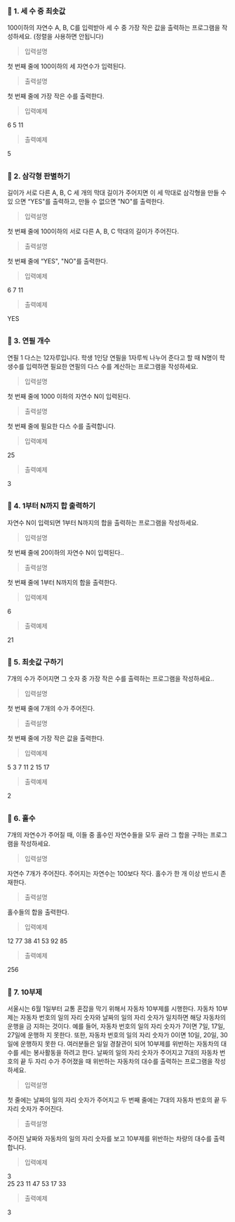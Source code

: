 ### 🐯 1. 세 수 중 최솟값

100이하의 자연수 A, B, C를 입력받아 세 수 중 가장 작은 값을 출력하는 프로그램을 작성하세요. (정렬을 사용하면 안됩니다)

> 입력설명

첫 번째 줄에 100이하의 세 자연수가 입력된다.

> 출력설명

첫 번째 줄에 가장 작은 수를 출력한다.

> 입력예제

6 5 11

> 출력예제

5

##

### 🐯 2. 삼각형 판별하기

길이가 서로 다른 A, B, C 세 개의 막대 길이가 주어지면 이 세 막대로 삼각형을 만들 수 있 으면 “YES"를 출력하고, 만들 수 없으면 ”NO"를 출력한다.

> 입력설명

첫 번째 줄에 100이하의 서로 다른 A, B, C 막대의 길이가 주어진다.

> 출력설명

첫 번째 줄에 “YES", "NO"를 출력한다.

> 입력예제

6 7 11

> 출력예제

YES

##

### 🐯 3. 연필 개수

연필 1 다스는 12자루입니다. 학생 1인당 연필을 1자루씩 나누어 준다고 할 때 N명이 학생수를 입력하면 필요한 연필의 다스 수를 계산하는 프로그램을 작성하세요.

> 입력설명

첫 번째 줄에 1000 이하의 자연수 N이 입력된다.

> 출력설명

첫 번째 줄에 필요한 다스 수를 출력합니다.

> 입력예제

25

> 출력예제

3

##

### 🐯 4. 1부터 N까지 합 출력하기

자연수 N이 입력되면 1부터 N까지의 합을 출력하는 프로그램을 작성하세요.

> 입력설명

첫 번째 줄에 20이하의 자연수 N이 입력된다..

> 출력설명

첫 번째 줄에 1부터 N까지의 합을 출력한다.

> 입력예제

6

> 출력예제

21

##

### 🐯 5. 최솟값 구하기

7개의 수가 주어지면 그 숫자 중 가장 작은 수를 출력하는 프로그램을 작성하세요..

> 입력설명

첫 번째 줄에 7개의 수가 주어진다.

> 출력설명

첫 번째 줄에 가장 작은 값을 출력한다.

> 입력예제

5 3 7 11 2 15 17

> 출력예제

2

##

### 🐯 6. 홀수

7개의 자연수가 주어질 때, 이들 중 홀수인 자연수들을 모두 골라 그 합을 구하는 프로그램을 작성하세요.

> 입력설명

자연수 7개가 주어진다. 주어지는 자연수는 100보다 작다. 홀수가 한 개 이상 반드시 존재한다.

> 출력설명

홀수들의 합을 출력한다.

> 입력예제

12 77 38 41 53 92 85

> 출력예제

256

##

### 🐯 7. 10부제

서울시는 6월 1일부터 교통 혼잡을 막기 위해서 자동차 10부제를 시행한다. 자동차 10부제는 자동차 번호의 일의 자리 숫자와 날짜의 일의 자리 숫자가 일치하면 해당 자동차의 운행을 금 지하는 것이다. 예를 들어, 자동차 번호의 일의 자리 숫자가 7이면 7일, 17일, 27일에 운행하 지 못한다. 또한, 자동차 번호의 일의 자리 숫자가 0이면 10일, 20일, 30일에 운행하지 못한 다.
여러분들은 일일 경찰관이 되어 10부제를 위반하는 자동차의 대수를 세는 봉사활동을 하려고 한다. 날짜의 일의 자리 숫자가 주어지고 7대의 자동차 번호의 끝 두 자리 수가 주어졌을 때 위반하는 자동차의 대수를 출력하는 프로그램을 작성하세요.

> 입력설명

첫 줄에는 날짜의 일의 자리 숫자가 주어지고 두 번째 줄에는 7대의 자동차 번호의 끝 두 자리 숫자가 주어진다.

> 출력설명

주어진 날짜와 자동차의 일의 자리 숫자를 보고 10부제를 위반하는 차량의 대수를 출력합니다.

> 입력예제

3  
25 23 11 47 53 17 33

> 출력예제

3
